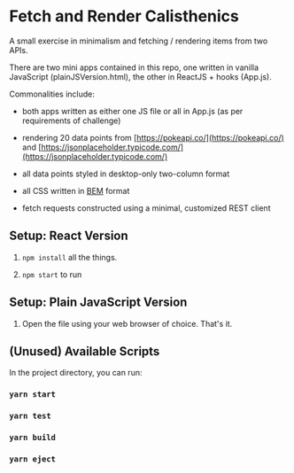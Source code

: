 # Fetch and Render Calisthenics

A small exercise in minimalism and fetching / rendering items from two APIs.

There are two mini apps contained in this repo, one written in vanilla JavaScript (plainJSVersion.html), the other in ReactJS + hooks (App.js).

Commonalities include:

* both apps written as either one JS file or all in App.js (as per requirements of challenge)

* rendering 20 data points from [https://pokeapi.co/](https://pokeapi.co/) and [https://jsonplaceholder.typicode.com/](https://jsonplaceholder.typicode.com/)

* all data points styled in desktop-only two-column format

* all CSS written in [BEM](http://getbem.com/) format

* fetch requests constructed using a minimal, customized REST client


## Setup: React Version
1. `npm install` all the things.

2. `npm start` to run

## Setup: Plain JavaScript Version
1. Open the file using your web browser of choice. That's it.

## (Unused) Available Scripts
In the project directory, you can run:
### `yarn start`
### `yarn test`
### `yarn build`
### `yarn eject`
